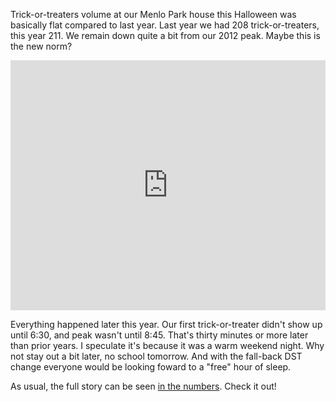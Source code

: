 <!-- 
.. title: Flat
.. slug: halloween-2015
.. link: 
.. description: 
.. tags: Data
.. date: 2015/11/01 01:15
-->

Trick-or-treaters volume at our Menlo Park house this Halloween was basically flat compared to last
year. Last year we had 208 trick-or-treaters, this year 211. We remain down quite a bit from our 2012
peak. Maybe this is the new norm?

<iframe width=100% height=400 frameborder=0
src="https://docs.google.com/spreadsheets/d/1w-7ftYzue_VQl4lt-QNFU_UfeDAROg47-1tlOzIw5Vk/pubchart?oid=17&amp;format=interactive"></iframe>

Everything happened later this year. Our first trick-or-treater didn't show up until 6:30, and
peak wasn't until 8:45. That's thirty minutes or more later than prior years. I speculate it's because
it was a warm weekend night. Why not stay out a bit later, no school tomorrow. And with the fall-back
DST change everyone would be looking foward to a "free" hour of sleep.

As usual, the full story can be seen 
<a href="https://docs.google.com/spreadsheet/ccc?key=0AnpKmkglpRs5dDh3dWRmRlFVaG0yc08xU0lhTzF1NUE">
in the numbers</a>. Check it out!


